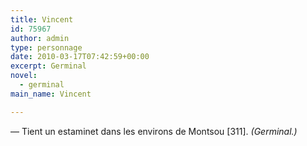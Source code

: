 ```yaml
---
title: Vincent
id: 75967
author: admin
type: personnage
date: 2010-03-17T07:42:59+00:00
excerpt: Germinal
novel:
  - germinal
main_name: Vincent

---
```

— Tient un estaminet dans les environs de Montsou [311]. _(Germinal.)_